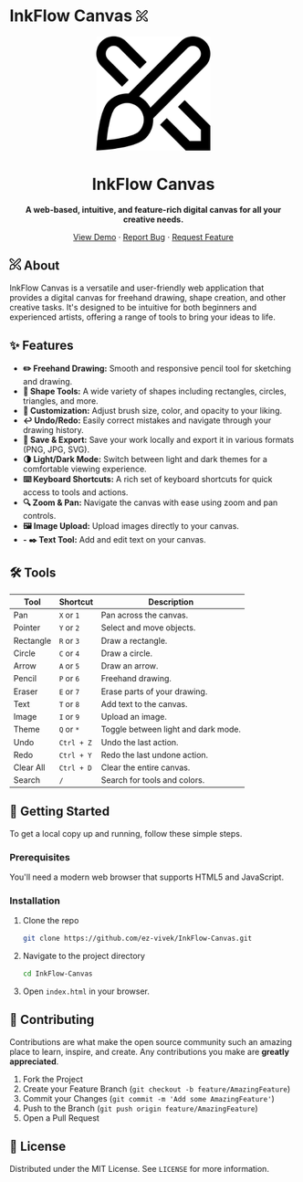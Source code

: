 # InkFlow Canvas  <img src="Images/logo.png" alt="InkFlow-Canvas Logo" width="20" height="20"/>

<p align="center">
  <img src="Images/logo.png" alt="InkFlow-Canvas Logo" width="200"/>
</p>

<h1 align="center">InkFlow Canvas</h1>

<p align="center">
  <strong>A web-based, intuitive, and feature-rich digital canvas for all your creative needs.</strong>
</p>

<p align="center">
  <a href="https://inkflowa.vercel.app">View Demo</a>
  ·
  <a href="https://github.com/ez-vivek/InkFlow-Canvas/issues">Report Bug</a>
  ·
  <a href="https://github.com/ez-vivek/InkFlow-Canvas/pulls">Request Feature</a>
</p>

## <img src="Images/logo.png" alt="InkFlow-Canvas Logo" width="20" height="20"/> About

InkFlow Canvas is a versatile and user-friendly web application that provides a digital canvas for freehand drawing, shape creation, and other creative tasks. It's designed to be intuitive for both beginners and experienced artists, offering a range of tools to bring your ideas to life.

## ✨ Features

- **✏️ Freehand Drawing:** Smooth and responsive pencil tool for sketching and drawing.
- **🔷 Shape Tools:** A wide variety of shapes including rectangles, circles, triangles, and more.
- **🎨 Customization:** Adjust brush size, color, and opacity to your liking.
- **↩️ Undo/Redo:** Easily correct mistakes and navigate through your drawing history.
- **💾 Save & Export:** Save your work locally and export it in various formats (PNG, JPG, SVG).
- **🌗 Light/Dark Mode:** Switch between light and dark themes for a comfortable viewing experience.
- **⌨️ Keyboard Shortcuts:** A rich set of keyboard shortcuts for quick access to tools and actions.
- **🔍 Zoom & Pan:** Navigate the canvas with ease using zoom and pan controls.
- **🖼️ Image Upload:** Upload images directly to your canvas.
- **- ✒️ Text Tool:** Add and edit text on your canvas.

## 🛠️ Tools

| Tool | Shortcut | Description |
| --- | --- | --- |
| Pan | `X` or `1` | Pan across the canvas. |
| Pointer | `Y` or `2` | Select and move objects. |
| Rectangle | `R` or `3` | Draw a rectangle. |
| Circle | `C` or `4` | Draw a circle. |
| Arrow | `A` or `5` | Draw an arrow. |
| Pencil | `P` or `6` | Freehand drawing. |
| Eraser | `E` or `7` | Erase parts of your drawing. |
| Text | `T` or `8` | Add text to the canvas. |
| Image | `I` or `9` | Upload an image. |
| Theme | `Q` or `*` | Toggle between light and dark mode. |
| Undo | `Ctrl + Z` | Undo the last action. |
| Redo | `Ctrl + Y` | Redo the last undone action. |
| Clear All | `Ctrl + D` | Clear the entire canvas. |
| Search | `/` | Search for tools and colors. |

## 🚀 Getting Started

To get a local copy up and running, follow these simple steps.

### Prerequisites

You'll need a modern web browser that supports HTML5 and JavaScript.

### Installation

1.  Clone the repo
    ```sh
    git clone https://github.com/ez-vivek/InkFlow-Canvas.git
    ```
2.  Navigate to the project directory
    ```sh
    cd InkFlow-Canvas
    ```
3.  Open `index.html` in your browser.

## 🤝 Contributing

Contributions are what make the open source community such an amazing place to learn, inspire, and create. Any contributions you make are **greatly appreciated**.

1.  Fork the Project
2.  Create your Feature Branch (`git checkout -b feature/AmazingFeature`)
3.  Commit your Changes (`git commit -m 'Add some AmazingFeature'`)
4.  Push to the Branch (`git push origin feature/AmazingFeature`)
5.  Open a Pull Request

## 📜 License

Distributed under the MIT License. See `LICENSE` for more information.